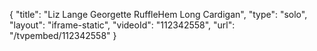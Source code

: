 {
    "title": "Liz Lange Georgette RuffleHem Long Cardigan",
    "type": "solo",
    "layout": "iframe-static",
    "videoId": "112342558",
    "url": "\/tvpembed\/112342558"
}